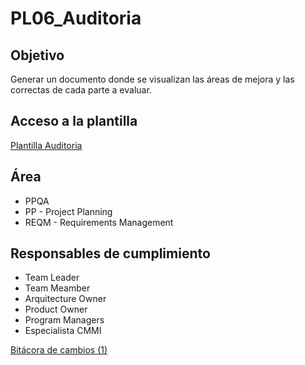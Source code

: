 # PL06_Auditoria

## Objetivo[](https://ace-software-development.github.io/Manual-de-Operaciones/docs/Plantillas/PL06_Auditorias#objetivo)

Generar un documento donde se visualizan las áreas de mejora y las correctas de cada parte a evaluar.

## Acceso a la plantilla[](https://ace-software-development.github.io/Manual-de-Operaciones/docs/Plantillas/PL06_Auditorias#acceso-a-la-plantilla)

[Plantilla Auditoria](https://docs.google.com/spreadsheets/d/1dfWAf-2kfE3AdnEDhens_GeVB39zBVs1DH2b8ErN2fw/edit?usp=sharing)

## Área[](https://ace-software-development.github.io/Manual-de-Operaciones/docs/Plantillas/PL06_Auditorias#%C3%A1rea)

- PPQA
- PP - Project Planning
- REQM - Requirements Management

## Responsables de cumplimiento[](https://ace-software-development.github.io/Manual-de-Operaciones/docs/Plantillas/PL06_Auditorias#responsables-de-cumplimiento)

- Team Leader
- Team Meamber
- Arquitecture Owner
- Product Owner
- Program Managers
- Especialista CMMI

[Bitácora de cambios (1)](PL06_Auditoria%20d6711de344ae486cb1ffc68037d9ae81/Bita%CC%81cora%20de%20cambios%20(1)%20be382770bb2242b8860ab74321b009ae.csv)